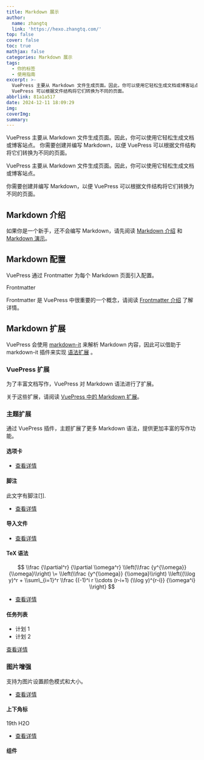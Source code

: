 ```yaml
---
title: Markdown 展示
author:
  name: zhangtq
  link: 'https://hexo.zhangtq.com/'
top: false
cover: false
toc: true
mathjax: false
categories: Markdown 展示
tags:
  - 你的标签
  - 使用指南
excerpt: >-
  VuePress 主要从 Markdown 文件生成页面。因此，你可以使用它轻松生成文档或博客站点。 你需要创建并编写 Markdown，以便
  VuePress 可以根据文件结构将它们转换为不同的页面。
abbrlink: 81a1a517
date: 2024-12-11 18:09:29
img:
coverImg:
summary:
---
```


<!--more--> 

VuePress 主要从 Markdown 文件生成页面。因此，你可以使用它轻松生成文档或博客站点。 你需要创建并编写 Markdown，以便 VuePress 可以根据文件结构将它们转换为不同的页面。
<!-- more -->
VuePress 主要从 Markdown 文件生成页面。因此，你可以使用它轻松生成文档或博客站点。

你需要创建并编写 Markdown，以便 VuePress 可以根据文件结构将它们转换为不同的页面。

## Markdown 介绍

如果你是一个新手，还不会编写 Markdown，请先阅读 [Markdown 介绍](https://theme-hope.vuejs.press/zh/cookbook/markdown/) 和 [Markdown 演示](https://theme-hope.vuejs.press/zh/cookbook/markdown/demo.html)。

## Markdown 配置

VuePress 通过 Frontmatter 为每个 Markdown 页面引入配置。

Frontmatter

Frontmatter 是 VuePress 中很重要的一个概念，请阅读 [Frontmatter 介绍](https://theme-hope.vuejs.press/zh/cookbook/vuepress/page.html#front-matter) 了解详情。

## Markdown 扩展

VuePress 会使用 [markdown-it](https://github.com/markdown-it/markdown-it) 来解析 Markdown 内容，因此可以借助于 markdown-it 插件来实现 [语法扩展](https://github.com/markdown-it/markdown-it#syntax-extensions) 。

### VuePress 扩展

为了丰富文档写作，VuePress 对 Markdown 语法进行了扩展。

关于这些扩展，请阅读 [VuePress 中的 Markdown 扩展](https://theme-hope.vuejs.press/zh/cookbook/vuepress/markdown.html)。

### 主题扩展

通过 VuePress 插件，主题扩展了更多 Markdown 语法，提供更加丰富的写作功能。

#### 选项卡

*   [查看详情](https://theme-hope.vuejs.press/zh/guide/markdown/content/tabs.html)

#### 脚注

此文字有脚注[\[1\]](#footnote1).

*   [查看详情](https://theme-hope.vuejs.press/zh/guide/markdown/content/footnote.html)

#### 导入文件

*   [查看详情](https://theme-hope.vuejs.press/zh/guide/markdown/content/include.html)

#### TeX 语法

$$  
\\frac {\\partial^r} {\\partial \\omega^r} \\left(\\frac {y^{\\omega}} {\\omega}\\right)  
\= \\left(\\frac {y^{\\omega}} {\\omega}\\right) \\left{(\\log y)^r + \\sum\_{i=1}^r \\frac {(-1)^i r \\cdots (r-i+1) (\\log y)^{r-i}} {\\omega^i} \\right}  
$$

*   [查看详情](https://theme-hope.vuejs.press/zh/guide/markdown/grammar/math.html)

#### 任务列表

*    计划 1
*    计划 2

[查看详情](https://theme-hope.vuejs.press/zh/guide/markdown/grammar/tasklist.html)

### 图片增强

支持为图片设置颜色模式和大小。

*   [查看详情](https://theme-hope.vuejs.press/zh/guide/markdown/grammar/image.html)

#### 上下角标

19th H2O

*   [查看详情](https://theme-hope.vuejs.press/zh/guide/markdown/stylize/sup-sub.html)

#### 组件